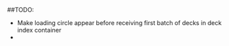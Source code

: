 ##TODO:

* Make loading circle appear before receiving first batch of decks in deck index container
* 
